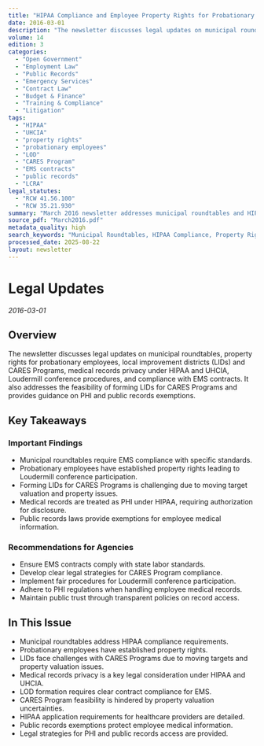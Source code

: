 ```yaml
---
title: "HIPAA Compliance and Employee Property Rights for Probationary Workers"
date: 2016-03-01
description: "The newsletter discusses legal updates on municipal roundtables, property rights for probationary employees, local improvement districts (LIDs) and CARES Programs, medical records privacy under HIPAA and UHCIA, Loudermill conference procedures, and compliance with EMS contracts. It also addresses the feasibility of forming LIDs for CARES Programs and provides guidance on PHI and public records exemptions."
volume: 14
edition: 3
categories:
  - "Open Government"
  - "Employment Law"
  - "Public Records"
  - "Emergency Services"
  - "Contract Law"
  - "Budget & Finance"
  - "Training & Compliance"
  - "Litigation"
tags:
  - "HIPAA"
  - "UHCIA"
  - "property rights"
  - "probationary employees"
  - "LOD"
  - "CARES Program"
  - "EMS contracts"
  - "public records"
  - "LCRA"
legal_statutes:
  - "RCW 41.56.100"
  - "RCW 35.21.930"
summary: "March 2016 newsletter addresses municipal roundtables and HIPAA compliance requirements, examines property rights for probationary employees requiring Loudermill conference procedures under RCW 41.56.100, analyzes Local Improvement Districts (LIDs) feasibility for CARES Programs under RCW 35.21.930, discusses medical records privacy protection under HIPAA and UHCIA regulations, reviews EMS contract compliance requirements, and provides comprehensive guidance on PHI handling and public records exemptions for employee medical information."
source_pdf: "March2016.pdf"
metadata_quality: high
search_keywords: "Municipal Roundtables, HIPAA Compliance, Property Rights, Probationary Employees, CARES Program Formation, EMS Contracts, CARES Program Feasibility, HIPAA Application, Medical Records Privacy, Public ..."
processed_date: 2025-08-22
layout: newsletter
---
```


# Legal Updates

*2016-03-01*

## Overview

The newsletter discusses legal updates on municipal roundtables, property rights for probationary employees, local improvement districts (LIDs) and CARES Programs, medical records privacy under HIPAA and UHCIA, Loudermill conference procedures, and compliance with EMS contracts. It also addresses the feasibility of forming LIDs for CARES Programs and provides guidance on PHI and public records exemptions.

## Key Takeaways

### Important Findings

- Municipal roundtables require EMS compliance with specific standards.
- Probationary employees have established property rights leading to Loudermill conference participation.
- Forming LIDs for CARES Programs is challenging due to moving target valuation and property issues.
- Medical records are treated as PHI under HIPAA, requiring authorization for disclosure.
- Public records laws provide exemptions for employee medical information.

### Recommendations for Agencies

- Ensure EMS contracts comply with state labor standards.
- Develop clear legal strategies for CARES Program compliance.
- Implement fair procedures for Loudermill conference participation.
- Adhere to PHI regulations when handling employee medical records.
- Maintain public trust through transparent policies on record access.

## In This Issue

- Municipal roundtables address HIPAA compliance requirements.
- Probationary employees have established property rights.
- LIDs face challenges with CARES Programs due to moving targets and property valuation issues.
- Medical records privacy is a key legal consideration under HIPAA and UHCIA.
- LOD formation requires clear contract compliance for EMS.
- CARES Program feasibility is hindered by property valuation uncertainties.
- HIPAA application requirements for healthcare providers are detailed.
- Public records exemptions protect employee medical information.
- Legal strategies for PHI and public records access are provided.

